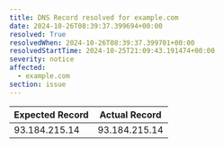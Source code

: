 ```yaml
---
title: DNS Record resolved for example.com
date: 2024-10-26T08:39:37.399694+00:00
resolved: True
resolvedWhen: 2024-10-26T08:39:37.399701+00:00
resolvedStartTime: 2024-10-25T21:09:43.191474+00:00
severity: notice
affected:
  - example.com
section: issue
---
```


| Expected Record  | Actual Record  |
|------------------|----------------|
| 93.184.215.14 | 93.184.215.14 |
